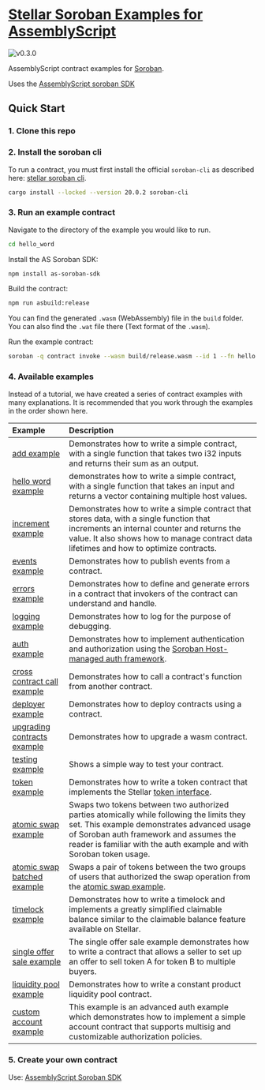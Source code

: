 # [Stellar Soroban Examples for AssemblyScript](https://github.com/Soneso/as-soroban-examples)

![v0.3.0](https://img.shields.io/badge/v0.3.0-green.svg)

AssemblyScript contract examples for [Soroban](https://soroban.stellar.org).

Uses the [AssemblyScript soroban SDK](https://github.com/Soneso/as-soroban-sdk)

## Quick Start

### 1. Clone this repo
### 2. Install the soroban cli

To run a contract, you must first install the official `soroban-cli` as described here: [stellar soroban cli](https://soroban.stellar.org/docs/getting-started/setup).

```sh
cargo install --locked --version 20.0.2 soroban-cli
```

### 3. Run an example contract

Navigate to the directory of the example you would like to run.

```sh
cd hello_word
```

Install the AS Soroban SDK:

```sh
npm install as-soroban-sdk

```

Build the contract:
```sh
npm run asbuild:release
```

You can find the generated ```.wasm``` (WebAssembly) file in the ```build``` folder. You can also find the ```.wat``` file there (Text format of the ```.wasm```).

Run the example contract:

```sh
soroban -q contract invoke --wasm build/release.wasm --id 1 --fn hello -- --to friend
```

### 4. Available examples

Instead of a tutorial, we have created a series of contract examples with many explanations. It is recommended that you work through the examples in the order shown here. 

| Example | Description |
| :--- | :--- |
| [add example](https://github.com/Soneso/as-soroban-examples/tree/main/add)| Demonstrates how to write a simple contract, with a single function that takes two i32 inputs and returns their sum as an output. |
| [hello word example](https://github.com/Soneso/as-soroban-examples/tree/main/hello_word)| demonstrates how to write a simple contract, with a single function that takes an input and returns a vector containing multiple host values. |
| [increment example](https://github.com/Soneso/as-soroban-examples/tree/main/increment)| Demonstrates how to write a simple contract that stores data, with a single function that increments an internal counter and returns the value. It also shows how to manage contract data lifetimes and how to optimize contracts.|
| [events example](https://github.com/Soneso/as-soroban-examples/tree/main/contract_events)| Demonstrates how to publish events from a contract.|
| [errors example](https://github.com/Soneso/as-soroban-examples/tree/main/errors)| Demonstrates how to define and generate errors in a contract that invokers of the contract can understand and handle.|
| [logging example](https://github.com/Soneso/as-soroban-examples/tree/main/logging)| Demonstrates how to log for the purpose of debugging.|
| [auth example](https://github.com/Soneso/as-soroban-examples/tree/main/auth)| Demonstrates how to implement authentication and authorization using the [Soroban Host-managed auth framework](https://soroban.stellar.org/docs/learn/authorization).|
| [cross contract call example](https://github.com/Soneso/as-soroban-examples/tree/main/cross_contract)| Demonstrates how to call a contract's function from another contract.|
| [deployer example](https://github.com/Soneso/as-soroban-examples/tree/main/deployer)| Demonstrates how to deploy contracts using a contract.|
| [upgrading contracts example](https://github.com/Soneso/as-soroban-examples/tree/main/upgradeable_contract)| Demonstrates how to upgrade a wasm contract.|
| [testing example](https://github.com/Soneso/as-soroban-examples/tree/main/testing)| Shows a simple way to test your contract.|
| [token example](https://github.com/Soneso/as-soroban-examples/tree/main/token)| Demonstrates how to write a token contract that implements the Stellar [token interface](https://soroban.stellar.org/docs/reference/interfaces/token-interface).|
| [atomic swap example](https://github.com/Soneso/as-soroban-examples/tree/main/atomic-swap)| Swaps two tokens between two authorized parties atomically while following the limits they set. This example demonstrates advanced usage of Soroban auth framework and assumes the reader is familiar with the auth example and with Soroban token usage.|
| [atomic swap batched example](https://github.com/Soneso/as-soroban-examples/tree/main/multi_swap)| Swaps a pair of tokens between the two groups of users that authorized the swap operation from the [atomic swap example](https://github.com/Soneso/as-soroban-examples/tree/main/atomic-swap).|
| [timelock example](https://github.com/Soneso/as-soroban-examples/tree/main/timelock)| Demonstrates how to write a timelock and implements a greatly simplified claimable balance similar to the claimable balance feature available on Stellar.|
| [single offer sale example](https://github.com/Soneso/as-soroban-examples/tree/main/single_offer)| The single offer sale example demonstrates how to write a contract that allows a seller to set up an offer to sell token A for token B to multiple buyers.|
| [liquidity pool example](https://github.com/Soneso/as-soroban-examples/tree/main/liquidity_pool)| Demonstrates how to write a constant product liquidity pool contract.|
| [custom account example](https://github.com/Soneso/as-soroban-examples/tree/main/custom_account)| This example is an advanced auth example which demonstrates how to implement a simple account contract that supports multisig and customizable authorization policies.|

### 5. Create your own contract

Use: [AssemblyScript Soroban SDK](https://github.com/Soneso/as-soroban-sdk)
